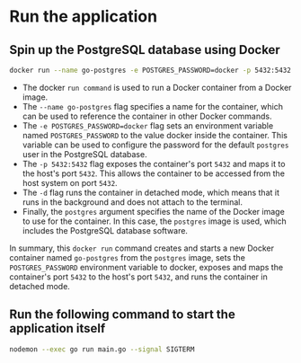 # Run the application

## Spin up the PostgreSQL database using Docker

```bash
docker run --name go-postgres -e POSTGRES_PASSWORD=docker -p 5432:5432 -d postgres
```

- The docker `run command` is used to run a Docker container from a Docker image.
- The `--name go-postgres` flag specifies a name for the container, which can be used to reference the container in other Docker commands.
- The `-e POSTGRES_PASSWORD=docker` flag sets an environment variable named `POSTGRES_PASSWORD` to the value docker inside the container. This variable can be used to configure the password for the default `postgres` user in the PostgreSQL database.
- The `-p 5432:5432` flag exposes the container's port `5432` and maps it to the host's port `5432`. This allows the container to be accessed from the host system on port `5432`.
- The `-d` flag runs the container in detached mode, which means that it runs in the background and does not attach to the terminal.
- Finally, the `postgres` argument specifies the name of the Docker image to use for the container. In this case, the `postgres` image is used, which includes the PostgreSQL database software.

In summary, this `docker run` command creates and starts a new Docker container named `go-postgres` from the `postgres` image, sets the `POSTGRES_PASSWORD` environment variable to docker, exposes and maps the container's port `5432` to the host's port `5432`, and runs the container in detached mode.

## Run the following command to start the application itself

```bash
nodemon --exec go run main.go --signal SIGTERM
```
